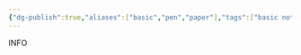 ```yaml
---
{"dg-publish":true,"aliases":["basic","pen","paper"],"tags":["basic notes","non-digital notes"],"apps":["android","iOS","macOS","windows","linux","web"],"openSource":"✅","worksOffline":"✅","doDates":"✅","dueDates":"✅","attachmentSupport":"✅","hasAnAPI":"❌","reminders":"❌","locationBasedReminders":"✅","nlp":"✅","kanbanView":"✅","listView":"✅","switchBetween":"✅","hq":"Your House","Price URL":null,"is there a free option":"✅","one time payment option":"❌","permalink":"/tool/password-managers/pen-and-paper/","dgPassFrontmatter":true,"created":"","updated":""}
---
```


INFO